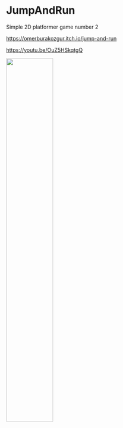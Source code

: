 # JumpAndRun
Simple 2D platformer game number 2

https://omerburakozgur.itch.io/jump-and-run

https://youtu.be/OuZ5HSkqtgQ

[<img src="https://i3.ytimg.com/vi/OuZ5HSkqtgQ/maxresdefault.jpg" width="50%">](https://youtu.be/OuZ5HSkqtgQ "Jump And Run Gameplay")
